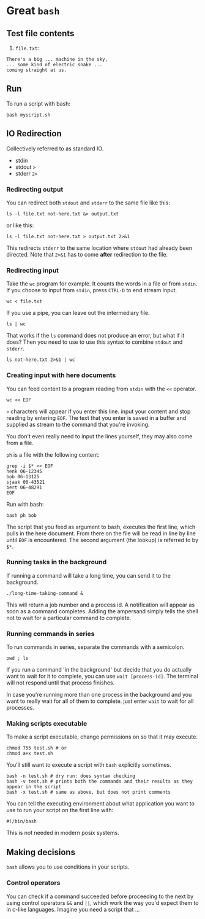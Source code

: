 # Great `bash`

## Test file contents

1. `file.txt`:
```
There's a big ... machine in the sky,
... some kind of electric snake ...
coming straight at us.
```
## Run

To run a script with bash:

    bash myscript.sh

## IO Redirection

Collectively referred to as standard IO.

* stdin
* stdout `>`
* stderr `2>`

### Redirecting output

You can redirect both `stdout` and `stderr` to the same file like this:

    ls -l file.txt not-here.txt &> output.txt

or like this:

    ls -l file.txt not-here.txt > output.txt 2>&1

This redirects `stderr` to the same location where `stdout` had already been
directed. Note that `2>&1` has to come **after** redirection to the file.

### Redirecting input

Take the `wc` program for example. It counts the words in a file or from
`stdin`. If you choose to input from `stdin`, press `CTRL-D` to end stream
input.

    wc < file.txt

If you use a pipe, you can leave out the intermediary file.

    ls | wc

That works if the `ls` command does not produce an error, but what if it does?
Then you need to use to use this syntax to combine `stdout` and `stderr`.

    ls not-here.txt 2>&1 | wc

### Creating input with here documents

You can feed content to a program reading from `stdin` with the `<<` operator.

    wc << EOF

`>` characters will appear if you enter this line. input your content and stop
reading by entering `EOF`. The text that you enter is saved in a buffer and
supplied as stream to the command that you're invoking.

You don't even really need to input the lines yourself, they may also come from
a file.

`ph` is a file with the following content:

```
grep -i $* << EOF
henk 06-12345
bob 06-13125
sjaak 06-43521
bert 06-48291
EOF
```

Run with bash:

    bash ph bob

The script that you feed as argument to bash, executes the first line, which
pulls in the here document. From there on the file will be read in line by line
until `EOF` is encountered. The second argument (the lookup) is referred to by
`$*`.

### Running tasks in the background

If running a command will take a long time, you can send it to the background.

    ./long-time-taking-command &

This will return a job number and a process id. A notification will appear as
soon as a command completes. Adding the ampersand simply tells the shell not to
wait for a particular command to complete.  

### Running commands in series

To run commands in series, separate the commands with a semicolon.

    pwd ; ls

If you run a command 'in the background' but decide that you do actually want
to wait for it to complete, you can use `wait [process-id]`. The terminal will
not respond until that process finishes.

In case you're running more than one process in the background and you want to
really wait for all of them to complete. just enter `wait` to wait for all
processes.

### Making scripts executable

To make a script executable, change permissions on so that it may execute.

    chmod 755 test.sh # or
    chmod a+x test.sh

You'll still want to execute a script with `bash` explicitly sometimes.

```
bash -n test.sh # dry run: does syntax checking
bash -v test.sh # prints both the commands and their results as they appear in the script
bash -x test.sh # same as above, but does not print comments
```

You can tell the executing environment about what application you want to use
to run your script on the first line with:

    #!/bin/bash

This is not needed in modern posix systems.

## Making decisions

`bash` allows you to use conditions in your scripts.

### Control operators

You can check if a command succeeded before proceeding to the next by using
control operators `&&` and `||`, which work the way you'd expect them to in
c-like languages. Imagine you need a script that ...

